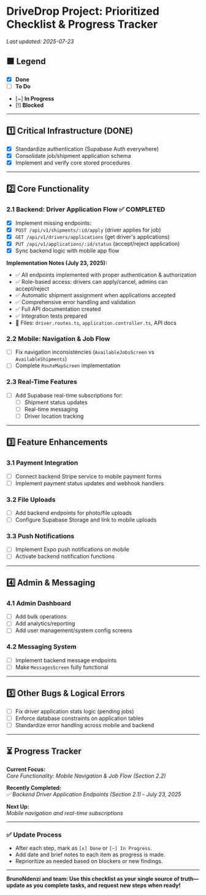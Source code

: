 # DriveDrop Project: Prioritized Checklist & Progress Tracker

_Last updated: 2025-07-23_

## 🟩 Legend
- [x] **Done**
- [ ] **To Do**
- [~] **In Progress**
- [!] **Blocked**

---

## 1️⃣ Critical Infrastructure (DONE)
- [x] Standardize authentication (Supabase Auth everywhere)
- [x] Consolidate job/shipment application schema
- [x] Implement and verify core stored procedures

---

## 2️⃣ Core Functionality
### 2.1 Backend: Driver Application Flow ✅ COMPLETED
- [x] Implement missing endpoints:
- [x] `POST /api/v1/shipments/:id/apply` (driver applies for job)
- [x] `GET /api/v1/drivers/applications` (get driver's applications)  
- [x] `PUT /api/v1/applications/:id/status` (accept/reject application)
- [x] Sync backend logic with mobile app flow

**Implementation Notes (July 23, 2025):**
- ✅ All endpoints implemented with proper authentication & authorization
- ✅ Role-based access: drivers can apply/cancel, admins can accept/reject
- ✅ Automatic shipment assignment when applications accepted
- ✅ Comprehensive error handling and validation
- ✅ Full API documentation created
- ✅ Integration tests prepared
- 📝 Files: `driver.routes.ts`, `application.controller.ts`, API docs

### 2.2 Mobile: Navigation & Job Flow
- [ ] Fix navigation inconsistencies (`AvailableJobsScreen` vs `AvailableShipments`)
- [ ] Complete `RouteMapScreen` implementation

### 2.3 Real-Time Features
- [ ] Add Supabase real-time subscriptions for:
  - [ ] Shipment status updates
  - [ ] Real-time messaging
  - [ ] Driver location tracking

---

## 3️⃣ Feature Enhancements
### 3.1 Payment Integration
- [ ] Connect backend Stripe service to mobile payment forms
- [ ] Implement payment status updates and webhook handlers

### 3.2 File Uploads
- [ ] Add backend endpoints for photo/file uploads
- [ ] Configure Supabase Storage and link to mobile uploads

### 3.3 Push Notifications
- [ ] Implement Expo push notifications on mobile
- [ ] Activate backend notification functions

---

## 4️⃣ Admin & Messaging
### 4.1 Admin Dashboard
- [ ] Add bulk operations
- [ ] Add analytics/reporting
- [ ] Add user management/system config screens

### 4.2 Messaging System
- [ ] Implement backend message endpoints
- [ ] Make `MessagesScreen` fully functional

---

## 5️⃣ Other Bugs & Logical Errors
- [ ] Fix driver application stats logic (pending jobs)
- [ ] Enforce database constraints on application tables
- [ ] Standardize error handling across mobile and backend

---

## ⏳ Progress Tracker
**Current Focus:**  
_Core Functionality: Mobile Navigation & Job Flow (Section 2.2)_

**Recently Completed:**  
_✅ Backend Driver Application Endpoints (Section 2.1) - July 23, 2025_

**Next Up:**  
_Mobile navigation and real-time subscriptions_

---

### ✅ Update Process

- After each step, mark as `[x] Done` or `[~] In Progress`.  
- Add date and brief notes to each item as progress is made.
- Reprioritize as needed based on blockers or new findings.

---

**BrunoNdenzi and team: Use this checklist as your single source of truth—update as you complete tasks, and request new steps when ready!**